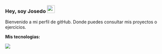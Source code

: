 ### Hey, soy Josedo <img src="https://media.giphy.com/media/hvRJCLFzcasrR4ia7z/giphy.gif" width="25px">

Bienvenido a mi perfil de gitHub. Donde puedes consultar mis proyectos o ejercicios.

<strong>Mis tecnologias:</strong>

<img src = "https://github-readme-stats.vercel.app/api/top-langs/?username=MarikIshtar007&layout=compact">

<!--
**josedoOtero/josedoOtero** is a ✨ _special_ ✨ repository because its `README.md` (this file) appears on your GitHub profile.

Here are some ideas to get you started:

- 🔭 I’m currently working on ...
- 🌱 I’m currently learning ...
- 👯 I’m looking to collaborate on ...
- 🤔 I’m looking for help with ...
- 💬 Ask me about ...
- 📫 How to reach me: ...
- 😄 Pronouns: ...
- ⚡ Fun fact: ...
-->
